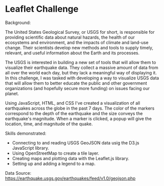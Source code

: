 # Leaflet Challenge

Background:

The United States Geological Survey, or USGS for short, is responsible for providing scientific data about natural hazards, the health of our ecosystems and environment, and the impacts of climate and land-use change. Their scientists develop new methods and tools to supply timely, relevant, and useful information about the Earth and its processes.

The USGS is interested in building a new set of tools that will allow them to visualize their earthquake data. They collect a massive amount of data from all over the world each day, but they lack a meaningful way of displaying it. In this challenge, I was tasked with developing a way to visualize USGS data that will allow them to better educate the public and other government organizations (and hopefully secure more funding) on issues facing our planet.

Using JavaScript, HTML, and CSS I've created a visualization of all earthquakes across the globe in the past 7 days. The color of the markers correspond to the depth of the earthquake and the size conveys the earthquake's magnitude. When a marker is clicked, a popup will give the location, time, and magnitude of the quake.

Skills demonstrated:
- Connecting to and reading USGS GeoJSON data usig the D3.js JavaScript library.
- Using OpenStreetMap to create a tile layer.
- Creating maps and plotting data with the Leaflet.js library.
- Setting up and adding a legend to a map.

Data Source: https://earthquake.usgs.gov/earthquakes/feed/v1.0/geojson.php
